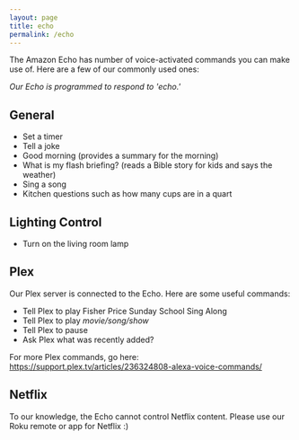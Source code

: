 ```yaml
---
layout: page
title: echo
permalink: /echo
---
```


The Amazon Echo has number of voice-activated commands you can make use of. Here are a few of our commonly used ones:

_Our Echo is programmed to respond to 'echo.'_

## General
+ Set a timer
+ Tell a joke
+ Good morning (provides a summary for the morning)
+ What is my flash briefing? (reads a Bible story for kids and says the weather)
+ Sing a song
+ Kitchen questions such as how many cups are in a quart

## Lighting Control
 + Turn on the living room lamp

## Plex
Our Plex server is connected to the Echo. Here are some useful commands:
+ Tell Plex to play Fisher Price Sunday School Sing Along
+ Tell Plex to play _movie/song/show_
+ Tell Plex to pause
+ Ask Plex what was recently added?

For more Plex commands, go here: https://support.plex.tv/articles/236324808-alexa-voice-commands/

## Netflix
To our knowledge, the Echo cannot control Netflix content. Please use our Roku remote or app for Netflix :)
